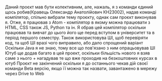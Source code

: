 Даний проєкт мав бути колективним, але, нажаль, я з команди єдиний щось робив(Кравець Олександр Анатолійович КН23002), надав команді компілятор, спільно вибрали тему проєкту, однак сам проєкт виконував я.
Отже, я працював з Atom - компілятор в якому можна працювати з HTML, CSS також JS, Python та ін.
Я обрав цей компілятор оскільки працював та вивчат до цього його ще перед вступом в університет та в період першого семестру.
Також використовува ШІ, щоб перевіряти код, та щоб ШІ вразі чого виправило, або дало спрощений варіант
Оскільки Java я не знаю, тому все що пов'язано з ним опрацьовував ШІ
Ютуб ще додав багато в цей проект, оскільки більшість нового я взяв саме з нього + нагадував те що вже проходив на безкоштовних курсах в ютуб
Проєкт не закінчений оскільки я до останнього чекав дій своєї команди
Beta версію, якщо її можна так назвати, завантажено в мережу через Drive to Web
